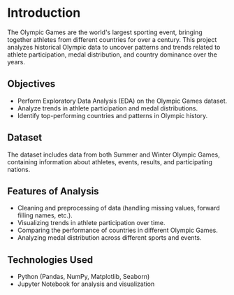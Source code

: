 
# Introduction
The Olympic Games are the world's largest sporting event, bringing together athletes from different countries for over a century. This project analyzes historical Olympic data to uncover patterns and trends related to athlete participation, medal distribution, and country dominance over the years.

## Objectives
- Perform Exploratory Data Analysis (EDA) on the Olympic Games dataset.
- Analyze trends in athlete participation and medal distributions.
- Identify top-performing countries and patterns in Olympic history.

## Dataset
The dataset includes data from both Summer and Winter Olympic Games, containing information about athletes, events, results, and participating nations.

## Features of Analysis
- Cleaning and preprocessing of data (handling missing values, forward filling names, etc.).
- Visualizing trends in athlete participation over time.
- Comparing the performance of countries in different Olympic Games.
- Analyzing medal distribution across different sports and events.

## Technologies Used
- Python (Pandas, NumPy, Matplotlib, Seaborn)
- Jupyter Notebook for analysis and visualization



